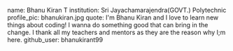 name: Bhanu Kiran T
institution: Sri Jayachamarajendra(GOVT.) Polytechnic
profile_pic: bhanukiran.jpg
quote: I'm Bhanu Kiran and I love to learn new things about coding! I wanna do something good that can bring in the change. I thank all my teachers and mentors as they are the reason why I;m here.
github_user: bhanukirant99